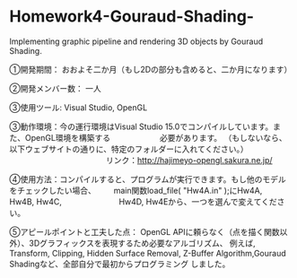 # Homework4-Gouraud-Shading-
Implementing graphic pipeline and rendering 3D objects by Gouraud Shading.

①開発期間： おおよそ二か月（もし2Dの部分も含めると、二か月になります）

②開発メンバー数： 一人

③使用ツール: Visual Studio, OpenGL 

③動作環境：今の運行環境はVisual Studio 15.0でコンパイルしています。また、OpenGL環境を構築する
　　　　　　必要があります。 （もしないなら、以下ウェブサイトの通りに、特定のフォルダーに入れてください。）
　　　　　　
　　　　　　リンク：http://hajimeyo-opengl.sakura.ne.jp/

④使用方法：コンパイルすると、プログラムが実行できます。もし他のモデルをチェックしたい場合、
	　　main関数load_file( "Hw4A.in" );にHw4A,　Hw4B, Hw4C,　
　　　　　　Hw4D, Hw4Eから、一つを選んで変えてください。

⑤アピールポイントと工夫した点：
OpenGL APIに頼らなく（点を描く関数以外）、3Dグラフィックスを表現するため必要なアルゴリズム、
例えば, Transform, Clipping, Hidden Surface Removal, Z-Buffer Algorithm,Gouraud Shadingなど、全部自分で最初からプログラミング
しました。
 　　　
